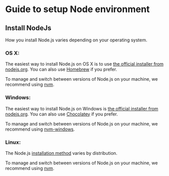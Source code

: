 # Guide to setup Node environment


## Install NodeJs

How you install Node.js varies depending on your operating system.

### OS X:

The easiest way to install Node.js on OS X is to use [the official installer from nodejs.org](https://nodejs.org/en/#download). You can also use [Homebrew](http://brew.sh/) if you prefer.

To manage and switch between versions of Node.js on your machine, we recommend using [nvm](https://github.com/nvm-sh/nvm).

### Windows:

The easiest way to install Node.js on Windows is [the official installer from nodejs.org](https://nodejs.org/en/#download). You can also use [Chocolatey](https://chocolatey.org/) if you prefer.

To manage and switch between versions of Node.js on your machine, we recommend using [nvm-windows](https://github.com/coreybutler/nvm-windows).

### Linux:

The Node.js [installation method](https://nodejs.org/en/download/package-manager/) varies by distribution.

To manage and switch between versions of Node.js on your machine, we recommend using [nvm](https://github.com/nvm-sh/nvm).
